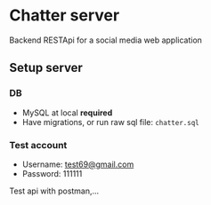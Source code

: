 # Chatter server

Backend RESTApi for a social media web application

## Setup server

### DB

- MySQL at local **required**
- Have migrations, or run raw sql file: `chatter.sql`

### Test account

- Username: test69@gmail.com
- Password: 111111

Test api with postman,...
